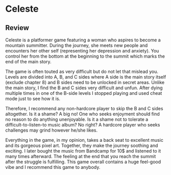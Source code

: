 # Celeste

## Review

Celeste is a platformer game featuring a woman who aspires to become a mountain summitter. During the journey, she meets new people and encounters her other self (representing her depression and anxiety). You control her from the bottom at the beginning to the summit which marks the end of the main story.

The game is often touted as very difficult but do not let that mislead you. Levels are divided into A, B, and C sides where A side is the main story itself (exclude chapter 8) and B sides need to be unlocked in secret areas. Unlike the main story, I find the B and C sides very difficult and unfun. After dying multiple times in one of the B-side levels I stopped playing and used cheat mode just to see how it is.

Therefore, I recommend any non-hardcore player to skip the B and C sides altogether. Is it a shame? A big no! One who seeks enjoyment should find no reason to do anything unenjoyable. Is it a shame not to tolerate a difficult-to-listen-to music album? No right? A hardcore player who seeks challenges may grind however he/she likes.

Everything in the game, in my opinion, takes a back seat to excellent music and its gorgeous pixel art. Together, they make the journey soothing and exciting. I later bought the music from Bandcamp for 10$ and listened to it many times afterward. The feeling at the end that you reach the summit after the struggle is fulfilling. This game overall contains a huge feel-good vibe and I recommend this game to anybody.
